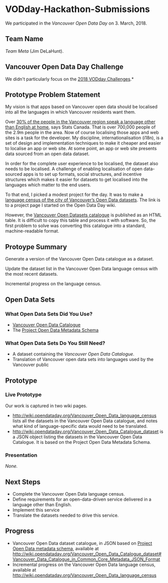 # VODday-Hackathon-Submissions
We participated in the *Vancouver Open Data Day* on 3. March, 2018.

## Team Name
*Team Meta* (Jim DeLaHunt).

## Vancouver Open Data Day Challenge

We didn't particularly focus on the [2018 VODday Challenges](https://www.opendatabc.ca/pages/vodday-2018-vancouver-open-data-day-hackathon#challenges).*

## Prototype Problem Statement

My vision is that apps based on Vancouver open data should be localised into all the 
languages in which Vancouver residents want them. 

Over [30% of the people in the Vancouver region speak a language other than English at 
home](http://www12.statcan.gc.ca/census-recensement/2011/as-sa/fogs-spg/Facts-cma-eng.cfm?LANG=Eng&GK=CMA&GC=933), 
says Stats Canada. That is over 700,000 people of the 2.9m people in the area. 
Now of course localising those apps and web sites is a task for the developer. 
My discipline, internationalisation (i18n), is a set of design and implementation techniques 
to make it cheaper and easier to localise an app or web site. At some point, an app or 
web site presents data sourced from an open data dataset. 

In order for the complete user experience to be localised, the dataset also needs to be localised. 
A challenge of enabling localisation of open data-sourced apps is to set up formats, social 
structures, and incentive structures which makes it easier for datasets to get localised into 
the languages which matter to the end users.

To that end, I picked a modest project for the day. It was to make a 
[language census of the city of Vancouver’s Open Data 
datasets](http://wiki.opendataday.org/Vancouver_Open_Data_language_census). 
The link is to a project page I started on the Open Data Day wiki. 

However, the [Vancouver Open Datasets catalogue](http://data.vancouver.ca/datacatalogue/index.htm) 
is published as an HTML table. It is difficult to copy this table and process it with software. 
So, the first problem to solve was converting this catalogue into a standard, machine-readable format.

## Protoype Summary

Generate a version of the Vancouver Open Data catalogue as a dataset. 

Update the dataset list in the Vancouver Open Data language census with the most recent datasets.

Incremental progress on the language census.


## Open Data Sets

### What Open Data Sets Did You Use?

* [Vancouver Open Data Catalogue](http://data.vancouver.ca/datacatalogue/index.htm)
* The [Project Open Data Metadata Schema](https://project-open-data.cio.gov/v1.1/schema/)

### What Open Data Sets Do You Still Need?
* A dataset containing the *Vancouver Open Data Catalogue*. 
* Translation of Vancouver open data sets into languages used by the Vancouver public

## Prototype

### Live Prototype

Our work is captured in two wiki pages.
* http://wiki.opendataday.org/Vancouver_Open_Data_language_census lists all the datasets in the Vancouver Open Data catalogue, and notes what kind of language-specific data would need to be translated.
* http://wiki.opendataday.org/Vancouver_Open_Data_Catalogue_dataset is a JSON object listing the datasets in the Vancouver Open Data Catalogue. It is based on the Project Open Data Metadata Schema.

### Presentation

*None.*

## Next Steps

* Complete the Vancouver Open Data language census.
* Define requirements for an open-data-driven service delivered in a language other than English.
* Implement this service
* Translate the datasets needed to drive this service.

## Progress

* Vancouver Open Data dataset catalogue, in JSON based on [Project Open Data metadata schema](https://project-open-data.cio.gov/v1.1/schema/), available at http://wiki.opendataday.org/Vancouver_Open_Data_Catalogue_dataset#Vancouver_Data_Catalogue_in_Common_Core_Metadata_JSON_Format
* Incremental progress on the Vancouver Open Data language census, available at http://wiki.opendataday.org/Vancouver_Open_Data_language_census


